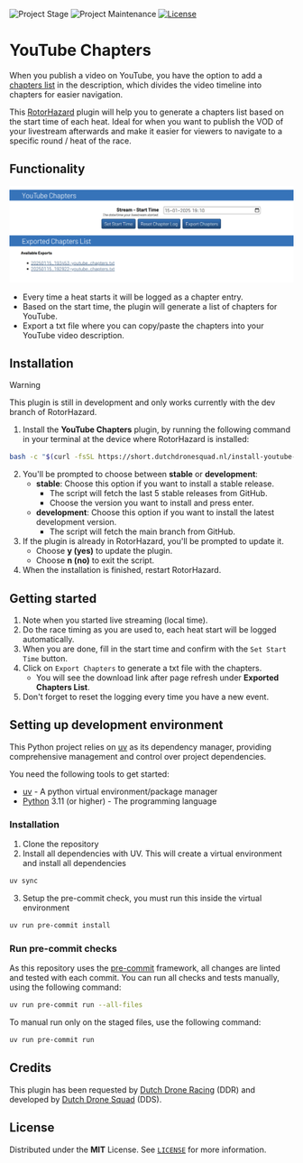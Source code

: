 <!-- PROJECT SHIELDS -->
![Project Stage][project-stage-shield]
![Project Maintenance][maintenance-shield]
[![License][license-shield]](LICENSE)

# YouTube Chapters

When you publish a video on YouTube, you have the option to add a [chapters list](https://support.google.com/youtube/answer/9884579) in the description, which divides the video timeline into chapters for easier navigation.

This [RotorHazard](https://github.com/RotorHazard/RotorHazard) plugin will help you to generate a chapters list based on the start time of each heat. Ideal for when you want to publish the VOD of your livestream afterwards and make it easier for viewers to navigate to a specific round / heat of the race.

## Functionality

![alt plugin overview](https://raw.githubusercontent.com/dutchdronesquad/rh-youtube-chapters/main/assets/plugin_overview.png)

- Every time a heat starts it will be logged as a chapter entry.
- Based on the start time, the plugin will generate a list of chapters for YouTube.
- Export a txt file where you can copy/paste the chapters into your YouTube video description.

## Installation

> [!WARNING]
> This plugin is still in development and only works currently with the dev branch of RotorHazard.

1. Install the **YouTube Chapters** plugin, by running the following command in your terminal at the device where RotorHazard is installed:
```bash
bash -c "$(curl -fsSL https://short.dutchdronesquad.nl/install-youtube-chapters)"
```

2. You'll be prompted to choose between **stable** or **development**:
    - **stable**: Choose this option if you want to install a stable release.
        - The script will fetch the last 5 stable releases from GitHub.
        - Choose the version you want to install and press enter.
    - **development**: Choose this option if you want to install the latest development version.
        - The script will fetch the main branch from GitHub.
3. If the plugin is already in RotorHazard, you'll be prompted to update it.
    - Choose **y (yes)** to update the plugin.
    - Choose **n (no)** to exit the script.
4. When the installation is finished, restart RotorHazard.

## Getting started

1. Note when you started live streaming (local time).
2. Do the race timing as you are used to, each heat start will be logged automatically.
3. When you are done, fill in the start time and confirm with the `Set Start Time` button.
4. Click on `Export Chapters` to generate a txt file with the chapters.
    - You will see the download link after page refresh under **Exported Chapters List**.
5. Don't forget to reset the logging every time you have a new event.

## Setting up development environment

This Python project relies on [uv] as its dependency manager,
providing comprehensive management and control over project dependencies.

You need the following tools to get started:

- [uv] - A python virtual environment/package manager
- [Python] 3.11 (or higher) - The programming language

### Installation

1. Clone the repository
2. Install all dependencies with UV. This will create a virtual environment and install all dependencies

```bash
uv sync
```

3. Setup the pre-commit check, you must run this inside the virtual environment

```bash
uv run pre-commit install
```

### Run pre-commit checks

As this repository uses the [pre-commit][pre-commit] framework, all changes
are linted and tested with each commit. You can run all checks and tests
manually, using the following command:

```bash
uv run pre-commit run --all-files
```

To manual run only on the staged files, use the following command:

```bash
uv run pre-commit run
```

## Credits

This plugin has been requested by [Dutch Drone Racing](https://dutchdroneracing.com/) (DDR) and developed by [Dutch Drone Squad](https://dutchdronesquad.nl/) (DDS).

## License

Distributed under the **MIT** License. See [`LICENSE`](LICENSE) for more information.

<!-- LINK -->
[license-shield]: https://img.shields.io/github/license/dutchdronesquad/rh-youtube-chapters.svg
[maintenance-shield]: https://img.shields.io/maintenance/yes/2025.svg
[project-stage-shield]: https://img.shields.io/badge/project%20stage-experimental-yellow.svg

[uv]: https://docs.astral.sh/uv/
[Python]: https://www.python.org/
[pre-commit]: https://pre-commit.com/

